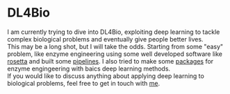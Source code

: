 # DL4Bio
I am currently trying to dive into DL4Bio, exploiting deep learning to tackle complex biological problems and eventually give people better lives.  
This may be a long shot, but I will take the odds. Starting from some "easy" problem, like enzyme engineering using some well developed software like [rosetta](https://www.rosettacommons.org/) and built some [pipelines](https://github.com/JinyuanSun/DDGScan). I also tried to make some [packages](https://github.com/JinyuanSun/SeqDDG) for enzyme engingeering with baics deep learning methods.  
If you would like to discuss anything about applying deep learning to biological problems, feel free to get in touch with [me](jinyuansun98@gmail.com).
